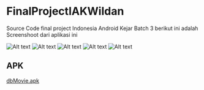 # FinalProjectIAKWildan
Source Code final project Indonesia Android Kejar Batch 3
berikut ini adalah Screenshoot dari aplikasi ini

![Alt text](/../master/Screenshot_2017-05-25-09-33-56.jpg?raw=true "Optional Title")
![Alt text](/../master/Screenshot_2017-05-25-09-34-02.jpg?raw=true "Optional Title")
![Alt text](/../master/Screenshot_2017-05-25-09-34-09.jpg?raw=true "Optional Title")
![Alt text](/../master/Screenshot_2017-05-25-09-34-26.jpg?raw=true "Optional Title")
![Alt text](/../master/Screenshot_2017-05-25-09-34-38.jpg?raw=true "Optional Title")

## APK
[dbMovie.apk](https://github.com/sizoune/FinalProjectIAKWildan/blob/master/dbMovie.apk)
